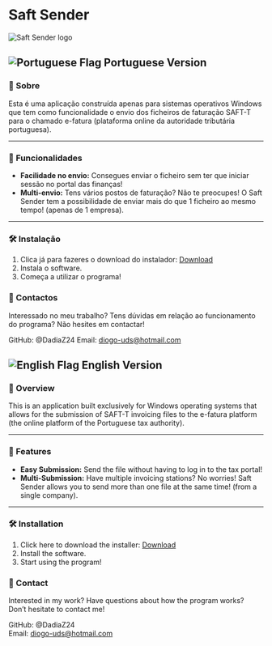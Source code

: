 # Saft Sender

![Saft Sender logo](https://i.imgur.com/y2vYuSn.png)

## ![Portuguese Flag](https://github.com/madebybowtie/FlagKit/raw/master/Assets/PNG/PT@2x.png?raw=true) Portuguese Version

### 🚀 Sobre

Esta é uma aplicação construída apenas para sistemas operativos Windows que tem como funcionalidade o envio dos ficheiros de faturação SAFT-T para o chamado e-fatura (plataforma online da autoridade tributária portuguesa). 

---

### 🎯 Funcionalidades

- **Facilidade no envio:** Consegues enviar o ficheiro sem ter que iniciar sessão no portal das finanças!
- **Multi-envio:** Tens vários postos de faturação? Não te preocupes! O Saft Sender tem a possibilidade de enviar mais do que 1 ficheiro ao mesmo tempo! (apenas de 1 empresa).

---

### 🛠️ Instalação

1. Clica já para fazeres o download do instalador:
[Download](https://github.com/DadiaZ24/Saft-Sender-V1.0/releases/download/saft_sender/Saft.Sender.Installer.msi)
2. Instala o software.
3. Começa a utilizar o programa!

### 💬 Contactos

Interessado no meu trabalho? Tens dúvidas em relação ao funcionamento do programa? Não hesites em contactar!

GitHub: @DadiaZ24
Email: diogo-uds@hotmail.com

## ![English Flag](https://github.com/madebybowtie/FlagKit/raw/master/Assets/PNG/GB@2x.png?raw=true) English Version

### 🚀 Overview

This is an application built exclusively for Windows operating systems that allows for the submission of SAFT-T invoicing files to the e-fatura platform (the online platform of the Portuguese tax authority).

---

### 🎯 Features

- **Easy Submission:** Send the file without having to log in to the tax portal!
- **Multi-Submission:** Have multiple invoicing stations? No worries! Saft Sender allows you to send more than one file at the same time! (from a single company).

---

### 🛠️ Installation

1. Click here to download the installer:
   [Download](https://github.com/DadiaZ24/Saft-Sender-V1.0/releases/download/saft_sender/Saft.Sender.Installer.msi)
2. Install the software.
3. Start using the program!

### 💬 Contact

Interested in my work? Have questions about how the program works? Don’t hesitate to contact me!

GitHub: @DadiaZ24  
Email: diogo-uds@hotmail.com
